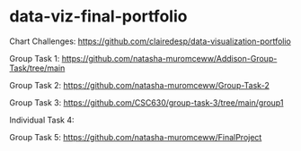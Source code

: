# data-viz-final-portfolio
Chart Challenges:
https://github.com/clairedesp/data-visualization-portfolio

Group Task 1:
https://github.com/natasha-muromceww/Addison-Group-Task/tree/main

Group Task 2:
https://github.com/natasha-muromceww/Group-Task-2

Group Task 3:
https://github.com/CSC630/group-task-3/tree/main/group1

Individual Task 4:

Group Task 5:
https://github.com/natasha-muromceww/FinalProject
